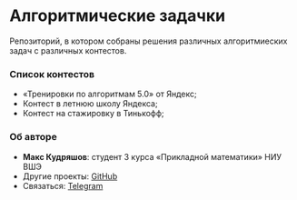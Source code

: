 # Алгоритмические задачки

Репозиторий, в котором собраны решения различных алгоритмиеских задач с различных контестов.

### Список контестов

- «Тренировки по алгоритмам 5.0» от Яндекс;
- Контест в летнюю школу Яндекса;
- Контест на стажировку в Тинькофф;

### Об авторе

- **Макс Кудряшов**: студент 3 курса «Прикладной математики» НИУ ВШЭ
- Другие проекты: [GitHub](https://github.com/kudrmax/)
- Связаться: [Telegram](https://t.me/kudrmax)
